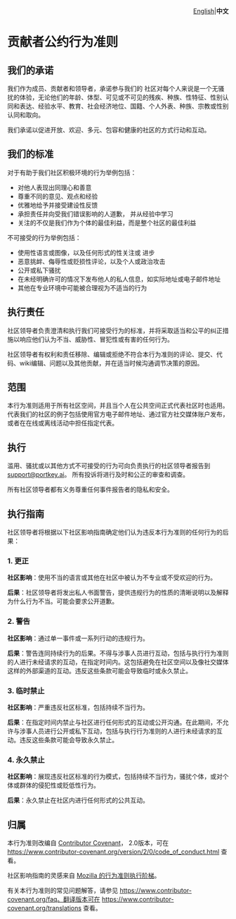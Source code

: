 <p align="right">
<a href=".github\CODE_OF_CONDUCT.md">English</a>|<strong>中文</strong> 
</p>

# 贡献者公约行为准则

## 我们的承诺

我们作为成员、贡献者和领导者，承诺参与我们的
社区对每个人来说是一个无骚扰的体验，无论他们的年龄、体型、可见或不可见的残疾、种族、性特征、性别认同和表达、经验水平、教育、社会经济地位、国籍、个人外表、种族、宗教或性别认同和取向。

我们承诺以促进开放、欢迎、多元、包容和健康的社区的方式行动和互动。

## 我们的标准

对于有助于我们社区积极环境的行为举例包括：

- 对他人表现出同理心和善意
- 尊重不同的意见、观点和经验
- 优雅地给予并接受建设性反馈
- 承担责任并向受我们错误影响的人道歉，
  并从经验中学习
- 关注的不仅是我们作为个体的最佳利益，而是整个社区的最佳利益

不可接受的行为举例包括：

- 使用性语言或图像，以及任何形式的性关注或
  进步
- 恶意挑衅、侮辱性或贬损性评论，以及个人或政治攻击
- 公开或私下骚扰
- 在未经明确许可的情况下发布他人的私人信息，如实际地址或电子邮件地址
- 其他在专业环境中可能被合理视为不适当的行为

## 执行责任

社区领导者负责澄清和执行我们可接受行为的标准，并将采取适当和公平的纠正措施以响应他们认为不当、威胁性、冒犯性或有害的任何行为。

社区领导者有权利和责任移除、编辑或拒绝不符合本行为准则的评论、提交、代码、wiki编辑、问题以及其他贡献，并在适当时候沟通调节决策的原因。

## 范围

本行为准则适用于所有社区空间，并且当个人在公共空间正式代表社区时也适用。代表我们的社区的例子包括使用官方电子邮件地址、通过官方社交媒体账户发布，或者在在线或离线活动中担任指定代表。

## 执行

滥用、骚扰或以其他方式不可接受的行为可向负责执行的社区领导者报告到
support@portkey.ai。
所有投诉将进行及时和公正的审查和调查。

所有社区领导者都有义务尊重任何事件报告者的隐私和安全。

## 执行指南

社区领导者将根据以下社区影响指南确定他们认为违反本行为准则的任何行为的后果：

### 1. 更正

**社区影响**：使用不当的语言或其他在社区中被认为不专业或不受欢迎的行为。

**后果**：社区领导者将发出私人书面警告，提供违规行为的性质的清晰说明以及解释为什么行为不当。可能会要求公开道歉。

### 2. 警告

**社区影响**：通过单一事件或一系列行动的违规行为。

**后果**：警告连同持续行为的后果。不得与涉事人员进行互动，包括与执行行为准则的人进行未经请求的互动，在指定时间内。这包括避免在社区空间以及像社交媒体这样的外部渠道的互动。违反这些条款可能会导致临时或永久禁止。

### 3. 临时禁止

**社区影响**：严重违反社区标准，包括持续不当行为。

**后果**：在指定时间内禁止与社区进行任何形式的互动或公开沟通。在此期间，不允许与涉事人员进行公开或私下互动，包括与执行行为准则的人进行未经请求的互动。违反这些条款可能会导致永久禁止。

### 4. 永久禁止

**社区影响**：展现违反社区标准的行为模式，包括持续不当行为，骚扰个体，或对个体或群体的侵犯性或贬低性行为。

**后果**：永久禁止在社区内进行任何形式的公共互动。

## 归属

本行为准则改编自 [Contributor Covenant][homepage]，
2.0版本，可在
https://www.contributor-covenant.org/version/2/0/code_of_conduct.html 查看。

社区影响指南的灵感来自 [Mozilla 的行为准则执行阶梯](https://github.com/mozilla/diversity)。

[homepage]: https://www.contributor-covenant.org

有关本行为准则的常见问题解答，请参见
https://www.contributor-covenant.org/faq。翻译版本可在
https://www.contributor-covenant.org/translations 查看。
